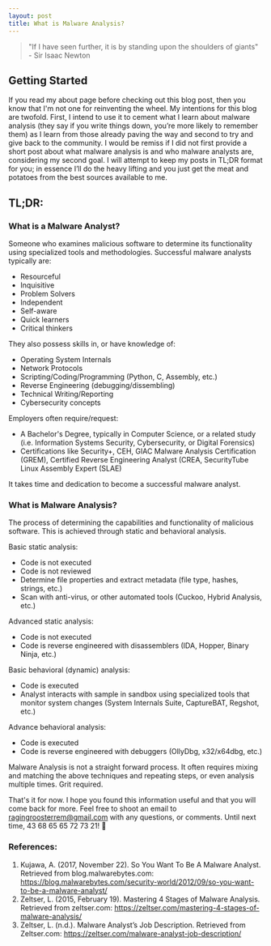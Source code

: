```yaml
---
layout: post
title: What is Malware Analysis?
---
```

> "If I have seen further, it is by standing upon the shoulders of giants" - Sir Isaac Newton

## Getting Started
If you read my about page before checking out this blog post, then you know that I'm not one for reinventing the wheel. My intentions for this blog are twofold. First, I intend to use it to cement what I learn about malware analysis (they say if you write things down, you’re more likely to remember them) as I learn from those already paving the way and second to try and give back to the community. I would be remiss if I did not first provide a short post about what malware analysis is and who malware analysts are, considering my second goal. I will attempt to keep my posts in TL;DR format for you; in essence I’ll do the heavy lifting and you just get the meat and potatoes from the best sources available to me.

## TL;DR:

### What is a Malware Analyst?
Someone who examines malicious software to determine its functionality using specialized tools and methodologies. Successful malware analysts typically are:
- Resourceful
- Inquisitive
- Problem Solvers
- Independent
- Self-aware
- Quick learners
- Critical thinkers

They also possess skills in, or have knowledge of:
- Operating System Internals
- Network Protocols
- Scripting/Coding/Programming (Python, C, Assembly, etc.)
- Reverse Engineering (debugging/dissembling)
- Technical Writing/Reporting
- Cybersecurity concepts

Employers often require/request:
- A Bachelor's Degree, typically in Computer Science, or a related study (i.e. Information Systems Security, Cybersecurity, or Digital Forensics)
- Certifications like Security+, CEH, GIAC Malware Analysis Certification (GREM), Certified Reverse Engineering Analyst (CREA, SecurityTube Linux Assembly Expert (SLAE)

It takes time and dedication to become a successful malware analyst.

### What is Malware Analysis?
The process of determining the capabilities and functionality of malicious software. This is achieved through static and behavioral analysis.

Basic static analysis: 
- Code is not executed 
- Code is not reviewed
- Determine file properties and extract metadata (file type, hashes, strings, etc.)
- Scan with anti-virus, or other automated tools (Cuckoo, Hybrid Analysis, etc.)

Advanced static analysis:
- Code is not executed
- Code is reverse engineered with disassemblers (IDA, Hopper, Binary Ninja, etc.) 

Basic behavioral (dynamic) analysis: 
- Code is executed
- Analyst interacts with sample in sandbox using specialized tools that monitor system changes (System Internals Suite, CaptureBAT, Regshot, etc.) 

Advance behavioral analysis:
- Code is executed
- Code is reverse engineered with debuggers (OllyDbg, x32/x64dbg, etc.)

Malware Analysis is not a straight forward process. It often requires mixing and matching the above techniques and repeating steps, or even analysis multiple times. Grit required.

That's it for now. I hope you found this information useful and that you will come back for more. Feel free to shoot an email to ragingroosterrem@gmail.com with any questions, or comments. Until next time, 43 68 65 65 72 73 21! :chicken:

### References:
1. Kujawa, A. (2017, November 22). So You Want To Be A Malware Analyst. Retrieved from blog.malwarebytes.com: https://blog.malwarebytes.com/security-world/2012/09/so-you-want-to-be-a-malware-analyst/
2. Zeltser, L. (2015, February 19). Mastering 4 Stages of Malware Analysis. Retrieved from zeltser.com: https://zeltser.com/mastering-4-stages-of-malware-analysis/
3. Zeltser, L. (n.d.). Malware Analyst’s Job Description. Retrieved from Zeltser.com: https://zeltser.com/malware-analyst-job-description/
